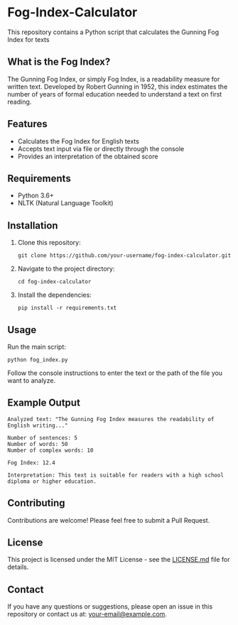 # Fog-Index-Calculator
This repository contains a Python script that calculates the Gunning Fog Index for texts 

## What is the Fog Index?

The Gunning Fog Index, or simply Fog Index, is a readability measure for written text. Developed by Robert Gunning in 1952, this index estimates the number of years of formal education needed to understand a text on first reading.

## Features

- Calculates the Fog Index for English texts
- Accepts text input via file or directly through the console
- Provides an interpretation of the obtained score

## Requirements

- Python 3.6+
- NLTK (Natural Language Toolkit)

## Installation

1. Clone this repository:
   ```
   git clone https://github.com/your-username/fog-index-calculator.git
   ```

2. Navigate to the project directory:
   ```
   cd fog-index-calculator
   ```

3. Install the dependencies:
   ```
   pip install -r requirements.txt
   ```

## Usage

Run the main script:

```
python fog_index.py
```

Follow the console instructions to enter the text or the path of the file you want to analyze.

## Example Output

```
Analyzed text: "The Gunning Fog Index measures the readability of English writing..."

Number of sentences: 5
Number of words: 50
Number of complex words: 10

Fog Index: 12.4

Interpretation: This text is suitable for readers with a high school diploma or higher education.
```

## Contributing

Contributions are welcome! Please feel free to submit a Pull Request.

## License

This project is licensed under the MIT License - see the [LICENSE.md](LICENSE.md) file for details.

## Contact

If you have any questions or suggestions, please open an issue in this repository or contact us at: your-email@example.com.